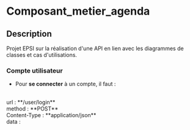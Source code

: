 # Composant_metier_agenda



## Description

Projet EPSI sur la réalisation d'une API en lien avec les diagrammes de classes et cas d'utilisations.


### Compte utilisateur
- Pour **se connecter** à un compte, il faut :
<br>
url : **/user/login**<br>
method : **POST**<br>
Content-Type : **application/json**<br>
data : 

